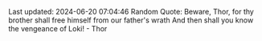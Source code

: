 Last updated: 2024-06-20 07:04:46
Random Quote: Beware, Thor, for thy brother shall free himself from our father's wrath And then shall you know the vengeance of Loki! - Thor
